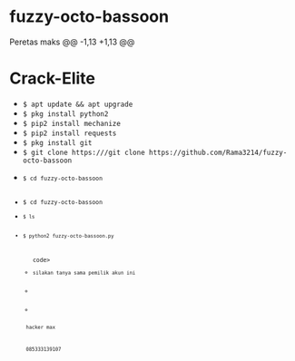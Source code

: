# fuzzy-octo-bassoon
Peretas maks
@@ -1,13 +1,13 @@

# Crack-Elite

<ul>

<li><code>$ apt update && apt upgrade</code></li>

<li><code>$ pkg install python2</code></li>

<li><code>$ pip2 install mechanize</code></li>

<li><code>$ pip2 install requests</code></li>

<li><code>$ pkg install git</code></li>

<li><code>$ git clone https:///git clone https://github.com/Rama3214/fuzzy-octo-bassoon



<li><code>$ cd fuzzy-octo-bassoon</code></li>

<li><code>$ cd fuzzy-octo-bassoon



<li><code>$ ls</code></li>

<li><code>$ python2 fuzzy-octo-bassoon.py</code></li>

<ul>code>

<li><code>silakan tanya sama pemilik akun ini</code></li>

<li><code></code></li>

<li><code></li>

</ul> hacker max

<br/> 085333139107

